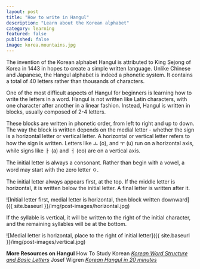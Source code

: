 ```yaml
---
layout: post
title: "How to write in Hangul"
description: "Learn about the Korean alphabet"
category: learning
featured: false
published: false
image: korea.mountains.jpg
---
```

The invention of the Korean alphabet Hangul is attributed to King Sejong of Korea in 1443 in hopes to create a simple written language. Unlike Chinese and Japanese, the Hangul alphabet is indeed a phonetic system. It contains a total of 40 letters rather than thousands of characters.

One of the most difficult aspects of Hangul for beginners is learning how to write the letters in a word. Hangul is not written like Latin characters, with one character after another in a linear fashion. Instead, Hangul is written in blocks, usually composed of 2-4 letters.

These blocks are written in phonetic order, from left to right and up to down. The way the block is written
depends on the medial letter -  whether the sign is a horizontal letter or vertical letter. A horizontal or vertical letter refers to how the sign is written. Letters like ㅗ (o), and ㅜ (u) run on a horizontal axis, while signs like ㅏ (a) and ㅓ (eo) are on a vertical axis.

The initial letter is always a consonant. Rather than begin with a vowel, a word may start with the zero letter ㅇ.

The initial letter always appears first, at the top. If the middle letter is horizontal, it is written below the initial letter. A final letter is written after it.

![Initial letter first, medial letter is horizontal, then block written downward]({{ site.baseurl }}/img/post-images/horizontal.jpg)

If the syllable is vertical, it will be written to the right of the initial character, and the remaining
syllables will be at the bottom.

![Medial letter is horizontal, place to the right of initial letter]({{ site.baseurl }}/img/post-images/vertical.jpg)

**More Resources on Hangul**
How To Study Korean *[Korean Word Structure and Basic Letters](http://www.howtostudykorean.com/unit0/unit0lesson1/)*
Josef Wigren *[Korean Hangul in 20 minutes](http://josefwigren.com/hangul-in-20-minutes/)*
